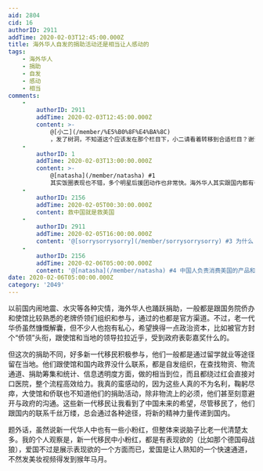 ```yaml
---
aid: 2804
cid: 16
authorID: 2911
addTime: 2020-02-03T12:45:00.000Z
title: 海外华人自发的捐助活动还是相当让人感动的
tags:
    - 海外华人
    - 捐助
    - 自发
    - 感动
    - 相当
comments:
    -
        authorID: 2911
        addTime: 2020-02-03T12:45:00.000Z
        content: >-
            @[小二](/member/%E5%B0%8F%E4%BA%8C)
            ，发了树洞，不知道这个应该发在那个栏目下，小二请看着转移到合适栏目？谢谢！
    -
        authorID: 1
        addTime: 2020-02-03T13:00:00.000Z
        content: >-
            @[natasha](/member/natasha) #1
            其实饭圈表现也不错，多个明星后援团动作也非常快。海外华人其实跟国内都有千丝万缕的联系，当你在国内的好友跟你说起疫情，你是不可能无动于衷的。
    -
        authorID: 2156
        addTime: 2020-02-05T00:30:00.000Z
        content: 救中国就是救美国
    -
        authorID: 2911
        addTime: 2020-02-05T16:00:00.000Z
        content: '@[sorrysorrysorry](/member/sorrysorrysorry) #3 为什么？ 而且好多海外华人并非住在美国啊？'
    -
        authorID: 2156
        addTime: 2020-02-06T05:00:00.000Z
        content: '@[natasha](/member/natasha) #4 中国人负责消费美国的产品和娱乐啊。。电影院全停了，美国大片就少三分之一收入'
date: 2020-02-06T05:00:00.000Z
category: '2049'
---
```


以前国内闹地震、水灾等各种灾情，海外华人也踊跃捐助，一般都是跟国务院侨办和使馆比较熟悉的老牌侨领们组织和参与，通过的也都是官方渠道。不过，老一代华侨虽然慷慨解囊，但不少人也抱有私心，希望换得一点政治资本，比如被官方封个“侨领”头衔，跟使馆和当地的领导拉拉近乎，受到政府表彰嘉奖什么的。

但这次的捐助不同，好多新一代移民积极参与，他们一般都是通过留学就业等途径留在当地。他们跟使馆和国内政界没什么联系，都是自发组织，在查找物资、物流通道、捐助筹集和统计、信息透明度方面，做的相当到位，而且都绕过红会直接对口医院，整个流程高效给力。我真的蛮感动的，因为这些人真的不为名利，鞠躬尽瘁，大使馆和侨联也不知道他们的捐助活动，除非物流上的必须，他们甚至刻意避开与政府的沟通。这些新一代移民让我看到了中国未来的希望，尽管移民了，他们跟国内的联系千丝万缕，总会通过各种途径，将新的精神力量传递到国内。

题外话，虽然说新一代华人中也有一些小粉红，但整体来说脑子比老一代清楚太多。我的个人观察是，新一代移民中小粉红，都是有表现欲的（比如那个德国母战狼），爱国不过是展示表现欲的一个方面而已，爱国是让人熟知的一个快速通道，不然发美妆视频得发到猴年马月。
